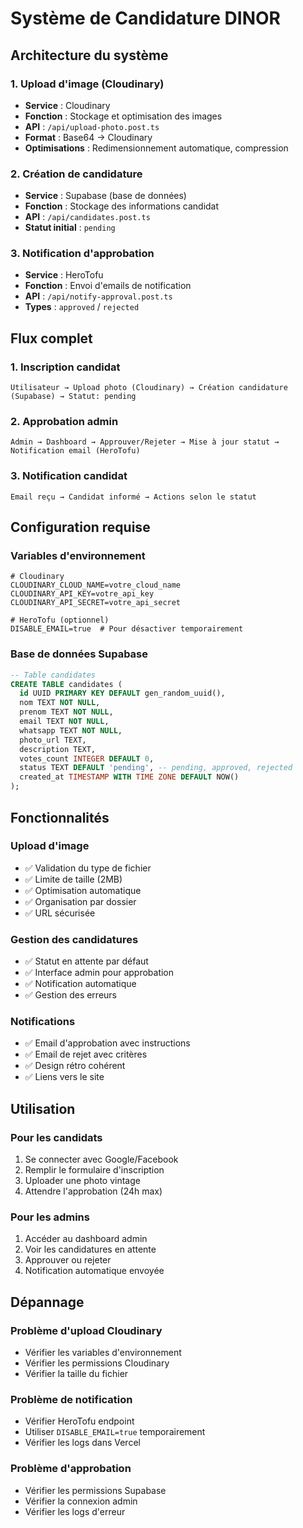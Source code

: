 # Système de Candidature DINOR

## Architecture du système

### 1. Upload d'image (Cloudinary)
- **Service** : Cloudinary
- **Fonction** : Stockage et optimisation des images
- **API** : `/api/upload-photo.post.ts`
- **Format** : Base64 → Cloudinary
- **Optimisations** : Redimensionnement automatique, compression

### 2. Création de candidature
- **Service** : Supabase (base de données)
- **Fonction** : Stockage des informations candidat
- **API** : `/api/candidates.post.ts`
- **Statut initial** : `pending`

### 3. Notification d'approbation
- **Service** : HeroTofu
- **Fonction** : Envoi d'emails de notification
- **API** : `/api/notify-approval.post.ts`
- **Types** : `approved` / `rejected`

## Flux complet

### 1. Inscription candidat
```
Utilisateur → Upload photo (Cloudinary) → Création candidature (Supabase) → Statut: pending
```

### 2. Approbation admin
```
Admin → Dashboard → Approuver/Rejeter → Mise à jour statut → Notification email (HeroTofu)
```

### 3. Notification candidat
```
Email reçu → Candidat informé → Actions selon le statut
```

## Configuration requise

### Variables d'environnement
```env
# Cloudinary
CLOUDINARY_CLOUD_NAME=votre_cloud_name
CLOUDINARY_API_KEY=votre_api_key
CLOUDINARY_API_SECRET=votre_api_secret

# HeroTofu (optionnel)
DISABLE_EMAIL=true  # Pour désactiver temporairement
```

### Base de données Supabase
```sql
-- Table candidates
CREATE TABLE candidates (
  id UUID PRIMARY KEY DEFAULT gen_random_uuid(),
  nom TEXT NOT NULL,
  prenom TEXT NOT NULL,
  email TEXT NOT NULL,
  whatsapp TEXT NOT NULL,
  photo_url TEXT,
  description TEXT,
  votes_count INTEGER DEFAULT 0,
  status TEXT DEFAULT 'pending', -- pending, approved, rejected
  created_at TIMESTAMP WITH TIME ZONE DEFAULT NOW()
);
```

## Fonctionnalités

### Upload d'image
- ✅ Validation du type de fichier
- ✅ Limite de taille (2MB)
- ✅ Optimisation automatique
- ✅ Organisation par dossier
- ✅ URL sécurisée

### Gestion des candidatures
- ✅ Statut en attente par défaut
- ✅ Interface admin pour approbation
- ✅ Notification automatique
- ✅ Gestion des erreurs

### Notifications
- ✅ Email d'approbation avec instructions
- ✅ Email de rejet avec critères
- ✅ Design rétro cohérent
- ✅ Liens vers le site

## Utilisation

### Pour les candidats
1. Se connecter avec Google/Facebook
2. Remplir le formulaire d'inscription
3. Uploader une photo vintage
4. Attendre l'approbation (24h max)

### Pour les admins
1. Accéder au dashboard admin
2. Voir les candidatures en attente
3. Approuver ou rejeter
4. Notification automatique envoyée

## Dépannage

### Problème d'upload Cloudinary
- Vérifier les variables d'environnement
- Vérifier les permissions Cloudinary
- Vérifier la taille du fichier

### Problème de notification
- Vérifier HeroTofu endpoint
- Utiliser `DISABLE_EMAIL=true` temporairement
- Vérifier les logs dans Vercel

### Problème d'approbation
- Vérifier les permissions Supabase
- Vérifier la connexion admin
- Vérifier les logs d'erreur

